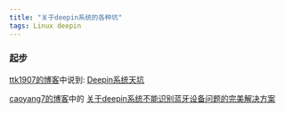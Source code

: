 ```yaml
---
title: "关于deepin系统的各种坑"
tags: Linux deepin 
---
```


### 起步
[ttk1907的博客](https://ttk1907.github.io/)中说到:
[Deepin系统天坑](https://ttk1907.github.io/2019/09/21/xiongdihui-deepin/)

[caoyang7的博客](https://caoyang7.github.io/)中的
[关于deepin系统不能识别蓝牙设备问题的完美解决方案](https://caoyang7.github.io/2019/08/29/deepin-bluetooth/)